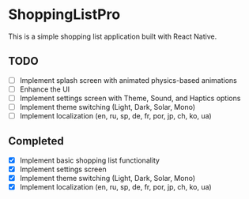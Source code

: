 # ShoppingListPro

This is a simple shopping list application built with React Native.

## TODO

- [ ] Implement splash screen with animated physics-based animations
- [ ] Enhance the UI
- [ ] Implement settings screen with Theme, Sound, and Haptics options
- [ ] Implement theme switching (Light, Dark, Solar, Mono)
- [ ] Implement localization (en, ru, sp, de, fr, por, jp, ch, ko, ua)

## Completed

- [x] Implement basic shopping list functionality
- [x] Implement settings screen
- [x] Implement theme switching (Light, Dark, Solar, Mono)
- [x] Implement localization (en, ru, sp, de, fr, por, jp, ch, ko, ua)